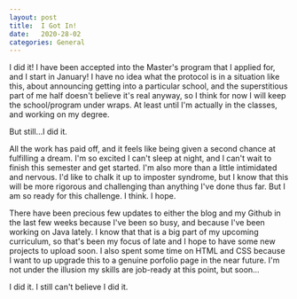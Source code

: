 ```yaml
---
layout: post
title:  I Got In!
date:   2020-28-02
categories: General
---
```


I did it! I have been accepted into the Master's program that I applied for, and I start in January! I have
no idea what the protocol is in a situation like this, about announcing getting into a particular school, and the superstitious
part of me half doesn't believe it's real anyway, so I think for now I will keep the school/program under wraps. 
At least until I'm actually in the classes, and working on my degree. 

But still...I did it. 

All the work has paid off, and it feels like being given a second chance at fulfilling a dream. I'm so excited 
I can't sleep at night, and I can't wait to finish this semester and get started. I'm also more than a little intimidated
and nervous. I'd like to chalk it up to imposter syndrome, but I know that this will be more rigorous and challenging
than anything I've done thus far. But I am so ready for this challenge. I think. I hope. 

There have been precious few updates to either the blog and my Github in the last few weeks because I've been so busy, 
and because I've been working on Java lately. I know that that is a big part of my upcoming curriculum, so 
that's been my focus of late and I hope to have some new projects to upload soon. I also spent some time on 
HTML and CSS because I want to up upgrade this to a genuine porfolio page in the near future. I'm not under
the illusion my skills are job-ready at this point, but soon...

I did it. I still can't believe I did it. 



